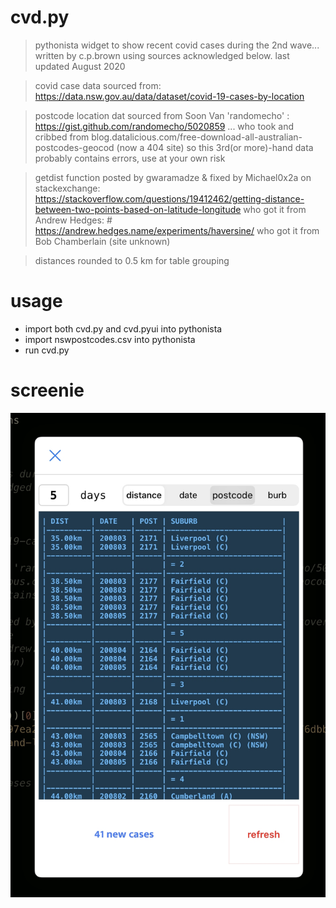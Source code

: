 # cvd.py
> pythonista widget to show recent covid cases during the 2nd wave...
> written by c.p.brown using sources acknowledged below.
> last updated August 2020

> covid case data sourced from:
> https://data.nsw.gov.au/data/dataset/covid-19-cases-by-location

> postcode location dat sourced from Soon Van 'randomecho' : https://gist.github.com/randomecho/5020859
> ... who took and cribbed from blog.datalicious.com/free-download-all-australian-postcodes-geocod (now a 404 site)
> so this 3rd(or more)-hand data probably contains errors, use at your own risk

> getdist function posted by gwaramadze & fixed by Michael0x2a on stackexchange: https://stackoverflow.com/questions/19412462/getting-distance-between-two-points-based-on-latitude-longitude
> who got it from Andrew Hedges: # https://andrew.hedges.name/experiments/haversine/
> who got it from Bob Chamberlain (site unknown)

> distances rounded to 0.5 km for table grouping

# usage
- import both cvd.py and cvd.pyui into pythonista
- import nswpostcodes.csv into pythonista
- run cvd.py

# screenie
![](/cvd/cvd_screenie.jpg?raw=true)
